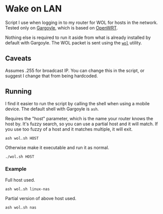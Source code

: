 # Wake on LAN

Script I use when logging in to my router for WOL for hosts in the network. Tested only on [Gargoyle](http://www.gargoyle-router.com/), which is based on [OpenWRT](https://openwrt.org/).

Nothing else is required to run it aside from what is already installed by default with Gargoyle. The WOL packet is sent using the [`wol`](https://github.com/tkren/wake-on-lan/) utility.

## Caveats

Assumes .255 for broadcast IP. You can change this in the script, or suggest I change that from being hardcoded.

## Running

I find it easier to run the script by calling the shell when using a mobile device. The default shell with Gargoyle is `ash`. 

Requires the "host" parameter, which is the name your router knows the host by. It's fuzzy search, so you can use a partial host and it will match. If you use too fuzzy of a host and it matches multiple, it will exit.

```
ash wol.sh HOST
```

Otherwise make it executable and run it as normal.

```
./wol.sh HOST
```

### Example

Full host used.

```
ash wol.sh linux-nas
```

Partial version of above host used.

```
ash wol.sh nas
```
